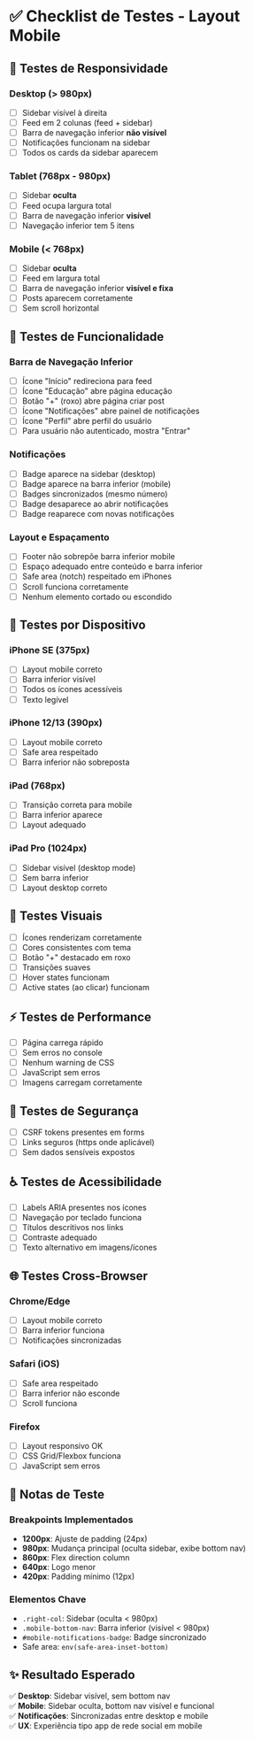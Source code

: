# ✅ Checklist de Testes - Layout Mobile

## 🧪 Testes de Responsividade

### Desktop (> 980px)
- [ ] Sidebar visível à direita
- [ ] Feed em 2 colunas (feed + sidebar)
- [ ] Barra de navegação inferior **não visível**
- [ ] Notificações funcionam na sidebar
- [ ] Todos os cards da sidebar aparecem

### Tablet (768px - 980px)
- [ ] Sidebar **oculta**
- [ ] Feed ocupa largura total
- [ ] Barra de navegação inferior **visível**
- [ ] Navegação inferior tem 5 itens

### Mobile (< 768px)
- [ ] Sidebar **oculta**
- [ ] Feed em largura total
- [ ] Barra de navegação inferior **visível e fixa**
- [ ] Posts aparecem corretamente
- [ ] Sem scroll horizontal

## 🔔 Testes de Funcionalidade

### Barra de Navegação Inferior
- [ ] Ícone "Início" redireciona para feed
- [ ] Ícone "Educação" abre página educação
- [ ] Botão "+" (roxo) abre página criar post
- [ ] Ícone "Notificações" abre painel de notificações
- [ ] Ícone "Perfil" abre perfil do usuário
- [ ] Para usuário não autenticado, mostra "Entrar"

### Notificações
- [ ] Badge aparece na sidebar (desktop)
- [ ] Badge aparece na barra inferior (mobile)
- [ ] Badges sincronizados (mesmo número)
- [ ] Badge desaparece ao abrir notificações
- [ ] Badge reaparece com novas notificações

### Layout e Espaçamento
- [ ] Footer não sobrepõe barra inferior mobile
- [ ] Espaço adequado entre conteúdo e barra inferior
- [ ] Safe area (notch) respeitado em iPhones
- [ ] Scroll funciona corretamente
- [ ] Nenhum elemento cortado ou escondido

## 📱 Testes por Dispositivo

### iPhone SE (375px)
- [ ] Layout mobile correto
- [ ] Barra inferior visível
- [ ] Todos os ícones acessíveis
- [ ] Texto legível

### iPhone 12/13 (390px)
- [ ] Layout mobile correto
- [ ] Safe area respeitado
- [ ] Barra inferior não sobreposta

### iPad (768px)
- [ ] Transição correta para mobile
- [ ] Barra inferior aparece
- [ ] Layout adequado

### iPad Pro (1024px)
- [ ] Sidebar visível (desktop mode)
- [ ] Sem barra inferior
- [ ] Layout desktop correto

## 🎨 Testes Visuais

- [ ] Ícones renderizam corretamente
- [ ] Cores consistentes com tema
- [ ] Botão "+" destacado em roxo
- [ ] Transições suaves
- [ ] Hover states funcionam
- [ ] Active states (ao clicar) funcionam

## ⚡ Testes de Performance

- [ ] Página carrega rápido
- [ ] Sem erros no console
- [ ] Nenhum warning de CSS
- [ ] JavaScript sem erros
- [ ] Imagens carregam corretamente

## 🔐 Testes de Segurança

- [ ] CSRF tokens presentes em forms
- [ ] Links seguros (https onde aplicável)
- [ ] Sem dados sensíveis expostos

## ♿ Testes de Acessibilidade

- [ ] Labels ARIA presentes nos ícones
- [ ] Navegação por teclado funciona
- [ ] Títulos descritivos nos links
- [ ] Contraste adequado
- [ ] Texto alternativo em imagens/ícones

## 🌐 Testes Cross-Browser

### Chrome/Edge
- [ ] Layout mobile correto
- [ ] Barra inferior funciona
- [ ] Notificações sincronizadas

### Safari (iOS)
- [ ] Safe area respeitado
- [ ] Barra inferior não esconde
- [ ] Scroll funciona

### Firefox
- [ ] Layout responsivo OK
- [ ] CSS Grid/Flexbox funciona
- [ ] JavaScript sem erros

## 📝 Notas de Teste

### Breakpoints Implementados
- **1200px**: Ajuste de padding (24px)
- **980px**: Mudança principal (oculta sidebar, exibe bottom nav)
- **860px**: Flex direction column
- **640px**: Logo menor
- **420px**: Padding mínimo (12px)

### Elementos Chave
- `.right-col`: Sidebar (oculta < 980px)
- `.mobile-bottom-nav`: Barra inferior (visível < 980px)
- `#mobile-notifications-badge`: Badge sincronizado
- Safe area: `env(safe-area-inset-bottom)`

## ✨ Resultado Esperado

✅ **Desktop**: Sidebar visível, sem bottom nav  
✅ **Mobile**: Sidebar oculta, bottom nav visível e funcional  
✅ **Notificações**: Sincronizadas entre desktop e mobile  
✅ **UX**: Experiência tipo app de rede social em mobile  
